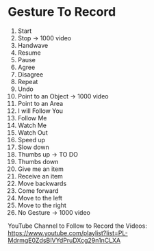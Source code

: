 # Gesture To Record

1. Start
2. Stop → 1000 video
3. Handwave
4. Resume
5. Pause
6. Agree
7. Disagree
8. Repeat
9. Undo
10. Point to an Object → 1000 video
11. Point to an Area
12. I will Follow You
13. Follow Me
14. Watch Me
15. Watch Out
16. Speed up
17. Slow down
18. Thumbs up → TO DO
19. Thumbs down
20. Give me an item
21. Receive an item
22. Move backwards
23. Come forward
24. Move to the left
25. Move to the right
26. No Gesture → 1000 video

YouTube Channel to Follow to Record the Videos:
https://www.youtube.com/playlist?list=PL-MdrmgE0ZdsBIVYdPruDXcg29n1nCLXA
